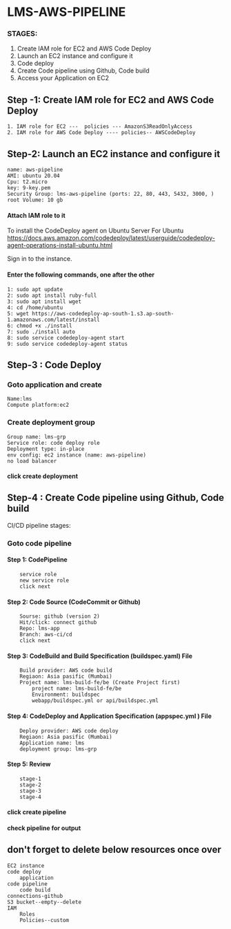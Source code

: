 
# LMS-AWS-PIPELINE 
### STAGES:
1. Create IAM role for EC2 and AWS Code Deploy
2. Launch an EC2 instance and configure it
3. Code deploy
4. Create Code pipeline using Github, Code build 
5. Access your Application on EC2

## Step -1: Create IAM role for EC2 and AWS Code Deploy
    1. IAM role for EC2 ---  policies --- AmazonS3ReadOnlyAccess
    2. IAM role for AWS Code Deploy ---- policies-- AWSCodeDeploy

## Step-2: Launch an EC2 instance and configure it

    name: aws-pipeline
    AMI: ubuntu 20.04
    Cpu: t2.micro
    key: 9-key.pem
    Security Group: lms-aws-pipeline (ports: 22, 80, 443, 5432, 3000, ) 
    root Volume: 10 gb

 #### Attach IAM role to it

  To install the CodeDeploy agent on Ubuntu Server
  For Ubuntu
    https://docs.aws.amazon.com/codedeploy/latest/userguide/codedeploy-agent-operations-install-ubuntu.html

  Sign in to the instance.
#### Enter the following commands, one after the other
    1: sudo apt update
    2: sudo apt install ruby-full
    3: sudo apt install wget
    4: cd /home/ubuntu
    5: wget https://aws-codedeploy-ap-south-1.s3.ap-south-1.amazonaws.com/latest/install
    6: chmod +x ./install
    7: sudo ./install auto
    8: sudo service codedeploy-agent start
    9: sudo service codedeploy-agent status

## Step-3 : Code Deploy

  ### Goto application and create
    Name:lms
    Compute platform:ec2

  ### Create deployment group
    Group name: lms-grp
    Service role: code deploy role
    Deployment type: in-place
    env config: ec2 instance (name: aws-pipeline)
    no load balancer
  #### click create deployment

## Step-4 : Create Code pipeline using Github, Code build 
CI/CD pipeline stages:

  ### Goto code pipeline

   #### Step 1: CodePipeline
        service role
        new service role
        click next

   #### Step 2: Code Source (CodeCommit or Github)
        Sourse: github (version 2)
        Hit/click: connect github
        Repo: lms-app
        Branch: aws-ci/cd
        click next

   #### Step 3: CodeBuild and Build Specification (buildspec.yaml) File
        Build provider: AWS code build
        Regiaon: Asia pasific (Mumbai)
        Project name: lms-build-fe/be (Create Project first)
            project name: lms-build-fe/be
            Environment: buildspec
            webapp/buildspec.yml or api/buildspec.yml

   #### Step 4: CodeDeploy and Application Specification (appspec.yml ) File
        Deploy provider: AWS code deploy
        Regiaon: Asia pasific (Mumbai)
        Application name: lms
        deployment group: lms-grp

   #### Step 5: Review
        stage-1
        stage-2
        stage-3
        stage-4
   #### click create pipeline

#### check pipeline for output

## don't forget to delete below resources once over
    EC2 instance
    code deploy
        application
    code pipeline
        code build
    connections-github
    S3 bucket--empty--delete
    IAM
        Roles
        Policies--custom


